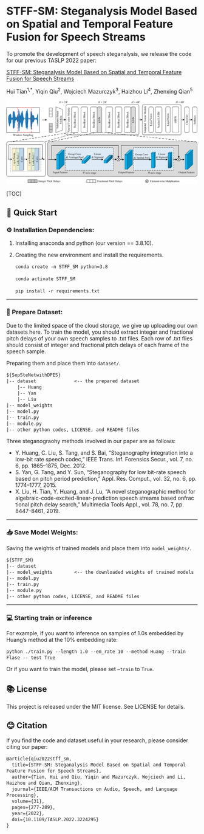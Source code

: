 # STFF-SM: Steganalysis Model Based on Spatial and Temporal Feature Fusion for Speech Streams
To promote the development of speech steganalysis, we release the code for our previous TASLP 2022 paper:

[STFF-SM: Steganalysis Model Based on Spatial and Temporal Feature Fusion for Speech Streams](https://ieeexplore.ieee.org/document/9961950)

Hui Tian<sup>1,*</sup>, Yiqin Qiu<sup>2</sup>, Wojciech Mazurczyk<sup>3</sup>, Haizhou Li<sup>4</sup>, Zhenxing Qian<sup>5</sup>

![framework](./framework.png)

[TOC]

## 🏁 Quick Start

### ⚙️ Installation Dependencies:

1. Installing anaconda and python (our version == 3.8.10).

2. Creating the new environment and install the requirements.

   ```
   conda create -n STFF_SM python=3.8
   
   conda activate STFF_SM
   
   pip install -r requirements.txt
   ```

------

### 📩 Prepare Dataset:

Due to the limited space of the cloud storage, we give up uploading our own datasets here. To train the model, you should extract integer and fractional pitch delays of your own speech samples to .txt files. Each row of .txt flies should consist of integer and fractional pitch delays of each frame of the speech sample.

Preparing them and place them into `dataset/`.

```
${SepSteNetwithDPES}
|-- dataset              <-- the prepared dataset
	|-- Huang
	|-- Yan
	|-- Liu
|-- model_weights
|-- model.py
|-- train.py
|-- module.py
|-- other python codes, LICENSE, and README files
```

Three steganograohy methods involved in our paper are as follows:

- Y. Huang, C. Liu, S. Tang, and S. Bai, “Steganography integration into a low-bit rate speech codec,” IEEE Trans. Inf. Forensics Secur., vol. 7, no. 6, pp. 1865–1875, Dec. 2012.
- S. Yan, G. Tang, and Y. Sun, “Steganography for low bit-rate speech based on pitch period prediction,” Appl. Res. Comput., vol. 32, no. 6, pp. 1774–1777, 2015.
- X. Liu, H. Tian, Y. Huang, and J. Lu, “A novel steganographic method for algebraic-code-excited-linear-prediction speech streams based onfrac tional pitch delay search,” Multimedia Tools Appl., vol. 78, no. 7, pp. 8447–8461, 2019.

------

### 📥 Save Model Weights:

Saving the weights of trained models and place them into `model_weights/`.

```
${STFF_SM}
|-- dataset
|-- model_weights        <-- the downloaded weights of trained models
|-- model.py
|-- train.py
|-- module.py
|-- other python codes, LICENSE, and README files
```

------

### 💻 Starting train or inference

For example, if you want to inference on samples of 1.0s embedded by Huang’s method at the 10% embedding rate:

```
python ./train.py --length 1.0 --em_rate 10 --method Huang --train Flase -- test True
```

Or if you want to train the model, please set `–train` to `True`.

## 📚 License

This project is released under the MIT license. See LICENSE for details.

## 😊 Citation

If you find the code and dataset useful in your research, please consider citing our paper:
```
@article{qiu2022stff_sm,
  title={STFF-SM: Steganalysis Model Based on Spatial and Temporal Feature Fusion for Speech Streams},
  author={Tian, Hui and Qiu, Yiqin and Mazurczyk, Wojciech and Li, Haizhou and Qian, Zhenxing},
  journal={IEEE/ACM Transactions on Audio, Speech, and Language Processing},
  volume={31},
  pages={277-289},
  year={2022},
  doi={10.1109/TASLP.2022.3224295}
}
```
